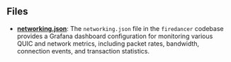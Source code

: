 
## Files
- **[networking.json](grafana/networking.json.driver.md)**: The `networking.json` file in the `firedancer` codebase provides a Grafana dashboard configuration for monitoring various QUIC and network metrics, including packet rates, bandwidth, connection events, and transaction statistics.
